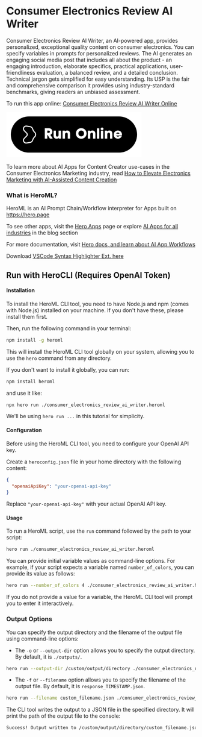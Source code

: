 # Consumer Electronics Review AI Writer

Consumer Electronics Review AI Writer, an AI-powered app, provides personalized, exceptional quality content on consumer electronics. You can specify variables in prompts for personalized reviews. The AI generates an engaging social media post that includes all about the product - an engaging introduction, elaborate specifics, practical applications, user-friendliness evaluation, a balanced review, and a detailed conclusion. Technical jargon gets simplified for easy understanding. Its USP is the fair and comprehensive comparison it provides using industry-standard benchmarks, giving readers an unbiased assessment.

To run this app online: [Consumer Electronics Review AI Writer Online](https://hero.page/app/consumer-electronics-review-ai-writer-ai-powered-benchmark-based-reviews/hfxnKaBgFeVRS49FwPUH)

[![Run Consumer Electronics Review AI Writer Online](/assets/run.svg)](https://hero.page/app/consumer-electronics-review-ai-writer-ai-powered-benchmark-based-reviews/hfxnKaBgFeVRS49FwPUH)

To learn more about AI Apps for Content Creator use-cases in the Consumer Electronics Marketing industry, read [How to Elevate Electronics Marketing with AI-Assisted Content Creation](https://hero.page/blog/ai/consumer-electronics-marketing/how-to-elevate-electronics-marketing-with-ai-assisted-content-creation/170814)

### What is HeroML?
HeroML is an AI Prompt Chain/Workflow interpreter for Apps built on https://hero.page 

To see other apps, visit the [Hero Apps](https://hero.page/apps) page or explore [AI Apps for all industries](https://hero.page/blog) in the blog section

For more documentation, visit [Hero docs, and learn about AI App Workflows](https://hero.page/tutorials/introduction-to-heroml)

Download [VSCode Syntax Highlighter Ext. here](https://marketplace.visualstudio.com/items?itemName=hero-page.heroml)

## Run with HeroCLI (Requires OpenAI Token)

#### Installation

To install the HeroML CLI tool, you need to have Node.js and npm (comes with Node.js) installed on your machine. If you don't have these, please install them first. 

Then, run the following command in your terminal:

```bash
npm install -g heroml
```

This will install the HeroML CLI tool globally on your system, allowing you to use the `hero` command from any directory.

If you don't want to install it globally, you can run:

```bash
npm install heroml
```

and use it like:

```bash
npx hero run ./consumer_electronics_review_ai_writer.heroml
```

We'll be using `hero run ...` in this tutorial for simplicity.

#### Configuration

Before using the HeroML CLI tool, you need to configure your OpenAI API key. 

Create a `heroconfig.json` file in your home directory with the following content:

```json
{
  "openaiApiKey": "your-openai-api-key"
}
```

Replace `"your-openai-api-key"` with your actual OpenAI API key.

#### Usage

To run a HeroML script, use the `run` command followed by the path to your script:

```bash
hero run ./consumer_electronics_review_ai_writer.heroml
```

You can provide initial variable values as command-line options. For example, if your script expects a variable named `number_of_colors`, you can provide its value as follows:

```bash
hero run --number_of_colors 4 ./consumer_electronics_review_ai_writer.heroml
```

If you do not provide a value for a variable, the HeroML CLI tool will prompt you to enter it interactively.

### Output Options

You can specify the output directory and the filename of the output file using command-line options:

- The `-o` or `--output-dir` option allows you to specify the output directory. By default, it is `./outputs/`.

```bash
hero run --output-dir /custom/output/directory ./consumer_electronics_review_ai_writer.heroml
```

- The `-f` or `--filename` option allows you to specify the filename of the output file. By default, it is `response_TIMESTAMP.json`.

```bash
hero run --filename custom_filename.json ./consumer_electronics_review_ai_writer.heroml
```

The CLI tool writes the output to a JSON file in the specified directory. It will print the path of the output file to the console:

```bash
Success! Output written to /custom/output/directory/custom_filename.json
```


